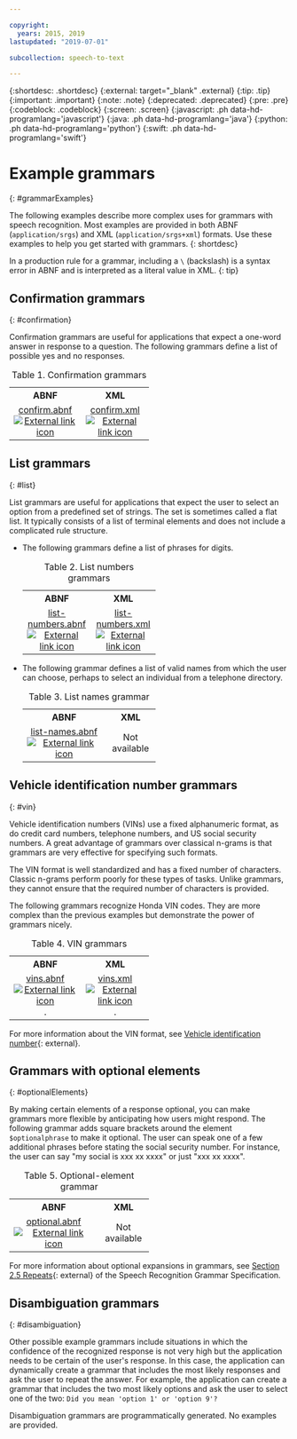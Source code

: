 ```yaml
---

copyright:
  years: 2015, 2019
lastupdated: "2019-07-01"

subcollection: speech-to-text

---
```


{:shortdesc: .shortdesc}
{:external: target="_blank" .external}
{:tip: .tip}
{:important: .important}
{:note: .note}
{:deprecated: .deprecated}
{:pre: .pre}
{:codeblock: .codeblock}
{:screen: .screen}
{:javascript: .ph data-hd-programlang='javascript'}
{:java: .ph data-hd-programlang='java'}
{:python: .ph data-hd-programlang='python'}
{:swift: .ph data-hd-programlang='swift'}

# Example grammars
{: #grammarExamples}

The following examples describe more complex uses for grammars with speech recognition. Most examples are provided in both ABNF (`application/srgs`) and XML (`application/srgs+xml`) formats. Use these examples to help you get started with grammars.
{: shortdesc}

In a production rule for a grammar, including a `\` (backslash) is a syntax error in ABNF and is interpreted as a literal value in XML.
{: tip}

## Confirmation grammars
{: #confirmation}

Confirmation grammars are useful for applications that expect a one-word answer in response to a question. The following grammars define a list of possible yes and no responses.

<table style="width:50%">
  <caption>Table 1. Confirmation grammars</caption>
  <tr>
    <th style="text-align:center">ABNF</th>
    <th style="text-align:center">XML</th>
  </tr>
  <tr>
    <td style="text-align:center">
      <a target="_blank" href="https://watson-developer-cloud.github.io/doc-tutorial-downloads/speech-to-text/grammars/confirm.abnf" download="confirm.abnf">confirm.abnf <img src="../icons/launch-glyph.svg" alt="External link icon" title="External link icon"></a>
    </td>
    <td style="text-align:center">
      <a target="_blank" href="https://watson-developer-cloud.github.io/doc-tutorial-downloads/speech-to-text/grammars/confirm.xml" download="confirm.xml">confirm.xml <img src="../icons/launch-glyph.svg" alt="External link icon" title="External link icon"></a>
    </td>
  </tr>
</table>

## List grammars
{: #list}

List grammars are useful for applications that expect the user to select an option from a predefined set of strings. The set is sometimes called a flat list. It typically consists of a list of terminal elements and does not include a complicated rule structure.

-   The following grammars define a list of phrases for digits.

    <table style="width:50%">
      <caption>Table 2. List numbers grammars</caption>
      <tr>
        <th style="text-align:center">ABNF</th>
        <th style="text-align:center">XML</th>
      </tr>
      <tr>
        <td style="text-align:center">
          <a target="_blank" href="https://watson-developer-cloud.github.io/doc-tutorial-downloads/speech-to-text/grammars/list-numbers.abnf" download="list-numbers.abnf">list-numbers.abnf <img src="../icons/launch-glyph.svg" alt="External link icon" title="External link icon"></a>
        </td>
        <td style="text-align:center">
          <a target="_blank" href="https://watson-developer-cloud.github.io/doc-tutorial-downloads/speech-to-text/grammars/list-numbers.xml" download="list-numbers.xml">list-numbers.xml <img src="../icons/launch-glyph.svg" alt="External link icon" title="External link icon"></a>
        </td>
      </tr>
    </table>

-   The following grammar defines a list of valid names from which the user can choose, perhaps to select an individual from a telephone directory.

    <table style="width:50%">
      <caption>Table 3. List names grammar</caption>
      <tr>
        <th style="text-align:center">ABNF</th>
        <th style="text-align:center">XML</th>
      </tr>
      <tr>
        <td style="text-align:center">
          <a target="_blank" href="https://watson-developer-cloud.github.io/doc-tutorial-downloads/speech-to-text/grammars/list-names.abnf" download="list-names.abnf">list-names.abnf <img src="../icons/launch-glyph.svg" alt="External link icon" title="External link icon"></a>
        </td>
        <td style="text-align:center">
          Not available
        </td>
      </tr>
    </table>

## Vehicle identification number grammars
{: #vin}

Vehicle identification numbers (VINs) use a fixed alphanumeric format, as do credit card numbers, telephone numbers, and US social security numbers. A great advantage of grammars over classical n-grams is that grammars are very effective for specifying such formats.

The VIN format is well standardized and has a fixed number of characters. Classic n-grams perform poorly for these types of tasks. Unlike grammars, they cannot ensure that the required number of characters is provided.

The following grammars recognize Honda VIN codes. They are more complex than the previous examples but demonstrate the power of grammars nicely.

<table style="width:50%">
  <caption>Table 4. VIN grammars</caption>
  <tr>
    <th style="text-align:center">ABNF</th>
    <th style="text-align:center">XML</th>
  </tr>
  <tr>
    <td style="text-align:center">
      <a target="_blank" href="https://watson-developer-cloud.github.io/doc-tutorial-downloads/speech-to-text/grammars/vins.abnf" download="vins.abnf">vins.abnf <img src="../icons/launch-glyph.svg" alt="External link icon" title="External link icon"></a>.
    </td>
    <td style="text-align:center">
      <a target="_blank" href="https://watson-developer-cloud.github.io/doc-tutorial-downloads/speech-to-text/grammars/vins.xml" download="vins.xml">vins.xml <img src="../icons/launch-glyph.svg" alt="External link icon" title="External link icon"></a>.
    </td>
  </tr>
</table>

For more information about the VIN format, see [Vehicle identification number](https://wikipedia.org/wiki/Vehicle_identification_number){: external}.

## Grammars with optional elements
{: #optionalElements}

By making certain elements of a response optional, you can make grammars more flexible by anticipating how users might respond. The following grammar adds square brackets around the element `$optionalphrase` to make it optional. The user can speak one of a few additional phrases before stating the social security number. For instance, the user can say "my social is xxx xx xxxx" or just "xxx xx xxxx".

<table style="width:50%">
  <caption>Table 5. Optional-element grammar</caption>
  <tr>
    <th style="text-align:center">ABNF</th>
    <th style="text-align:center">XML</th>
  </tr>
  <tr>
    <td style="text-align:center">
      <a target="_blank" href="https://watson-developer-cloud.github.io/doc-tutorial-downloads/speech-to-text/grammars/optional.abnf" download="optional.abnf">optional.abnf <img src="../icons/launch-glyph.svg" alt="External link icon" title="External link icon"></a>
    </td>
    <td style="text-align:center">
      Not available
    </td>
  </tr>
</table>

For more information about optional expansions in grammars, see [Section 2.5 Repeats](https://www.w3.org/TR/speech-grammar/#S2.5){: external} of the Speech Recognition Grammar Specification.

## Disambiguation grammars
{: #disambiguation}

Other possible example grammars include situations in which the confidence of the recognized response is not very high but the application needs to be certain of the user's response. In this case, the application can dynamically create a grammar that includes the most likely responses and ask the user to repeat the answer. For example, the application can create a grammar that includes the two most likely options and ask the user to select one of the two: `Did you mean 'option 1' or 'option 9'?`

Disambiguation grammars are programmatically generated. No examples are provided.
